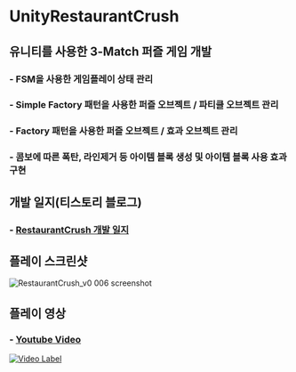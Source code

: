 # UnityRestaurantCrush

## 유니티를 사용한 3-Match 퍼즐 게임 개발

### - FSM을 사용한 게임플레이 상태 관리
### - Simple Factory 패턴을 사용한 퍼즐 오브젝트 / 파티클 오브젝트 관리
### - Factory 패턴을 사용한 퍼즐 오브젝트 / 효과 오브젝트 관리
### - 콤보에 따른 폭탄, 라인제거 등 아이템 블록 생성 및 아이템 블록 사용 효과 구현


## 개발 일지(티스토리 블로그)
### - <a href="https://mist16.tistory.com/category/%EA%B2%8C%EC%9E%84%EA%B0%9C%EB%B0%9C/RestaurantCrush" target="_blank"> RestaurantCrush 개발 일지</a>

## 플레이 스크린샷

![RestaurantCrush_v0 006 screenshot](https://user-images.githubusercontent.com/30260233/161255254-5be21785-3ddd-4456-819e-35c024be2e43.PNG)


## 플레이 영상
### - <a href="https://www.youtube.com/watch?v=KC67oa6HHJE" target="_blank"> Youtube Video </a>
[![Video Label](http://img.youtube.com/vi/KC67oa6HHJE/0.jpg)](https://www.youtube.com/watch?v=KC67oa6HHJE)

<br/>

